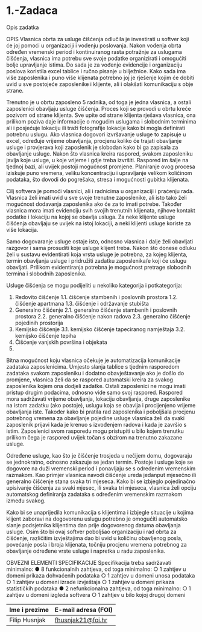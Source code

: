 # 1.-Zadaca
Opis zadatka

OPIS
Vlasnica obrta za usluge čišćenja odlučila je investirati u softver koji će joj pomoći u
organizaciji i vođenju poslovanja. Nakon vođenja obrta određen vremenski period i
kontinuiranog rasta potražnje za uslugama čišćenja, vlasnica ima potrebu sve svoje podatke
organizirati i omogućiti bolje upravljanje istima. Do sada je za vođenje evidencije i
organizaciju poslova koristila excel tablice i ručno pisanje u bilježnice. Kako sada ima više
zaposlenika i puno više klijenata potrebno joj je rješenje kojim će dobiti uvid u sve postojeće
zaposlenike i klijente, ali i olakšati komunikaciju s obje strane.

Trenutno je u obrtu zaposleno 5 radnika, od toga je jedna vlasnica, a ostali zaposlenici
obavljaju usluge čišćenja. Proces koji se provodi u obrtu kreće pozivom od strane klijenta.
Sve upite od strane klijenta rješava vlasnica, ona prilikom poziva daje informacije o mogućim
uslugama i slobodnim terminima ali i posjećuje lokaciju ili traži fotografije lokacije kako bi
mogla definirati potrebnu uslugu. Ako vlasnica dogovori izvršavanje usluge to zapisuje u
excel, određuje vrijeme obavljanja, procjenu koliko će trajati obavljanje usluge i provjerava
koji zaposlenik je slobodan kako bi ga zapisala za obavljanje usluge. Nakon što vlasnica
kreira raspored, svakom zaposleniku javlja koje usluge, u koje vrijeme i gdje treba izvršiti.
Raspored im šalje na tjednoj bazi, ali uvijek postoji mogućnost promjene. Planiranje ovog
procesa iziskuje puno vremena, veliku koncentraciju i upravljanje velikom količinom
podataka, što dovodi do pogrešaka, stresa i mogućnosti gubitka klijenata.

Cilj softvera je pomoći vlasnici, ali i radnicima u organizaciji i praćenju rada. Vlasnica želi
imati uvid u sve svoje trenutne zaposlenike, ali isto tako želi mogućnost dodavanja
zaposlenika ako će za to imati potrebe. Također vlasnica mora imati evidenciju svih svojih
trenutnih klijenata, njihove kontakt podatke i lokaciju na kojoj se obavlja usluga. Za neke
klijente usluge čišćenja obavljaju se uvijek na istoj lokaciji, a neki klijenti usluge koriste za
više lokacija.

Samo dogovaranje usluge ostaje isto, odnosno vlasnica i dalje želi obavljati razgovor i sama
prosuditi koje usluge klijent treba. Nakon što donese odluku želi u sustavu evidentirati koja
vrsta usluge je potrebna, za kojeg klijenta, termin obavljanja usluge i pridružiti zadatku
zaposlenika/e koji će uslugu obavljati. Prilikom evidentiranja potrebna je mogućnost pretrage
slobodnih termina i slobodnih zaposlenika.

Usluge čišćenja se mogu podijeliti u nekoliko kategorija i potkategorija:
1. Redovito čišćenje 
         1.1.  čišćenje stambenih i poslovnih prostora 
         1.2. čišćenje apartmana 
         1.3. čišćenje i održavanje stubišta
2. Generalno čišćenje  2.1. generalno čišćenje stambenih i poslovnih prostora
2.2. generalno čišćenje nakon radova
2.3. generalno čišćenje pojedinih prostorija
3. Kemijsko čišćenje 3.1. kemijsko čišćenje tapeciranog namještaja
3.2. kemijsko čišćenje tepiha
4. Čišćenje vanjskih površina i objekata
5. 
Bitna mogućnost koju vlasnica očekuje je automatizacija komunikacije zadataka
zaposlenicima. Umjesto slanja tablice s tjednim rasporedom zadataka svakom zaposleniku i
dodatno obavještavanje ako je došlo do promjene, vlasnica želi da se raspored automatski
kreira za svakog zaposlenika kojem ona dodjeli zadatke. Ostali zaposlenici ne mogu imati
pristup drugim podacima, odnosno vide samo svoj raspored. Raspored mora sadržavati
vrijeme obavljanja, lokaciju obavljanja, druge zaposlenike na istom zadatku (ako postoje),
uslugu koja se obavlja i procijenjeno vrijeme obavljanja iste. Također kako bi pratila rad
zaposlenika i poboljšala procjenu potrebnog vremena za obavljanje pojedine usluge vlasnica
želi da svaki zaposlenik prijavi kada je krenuo s izvođenjem radova i kada je završio s istim.
Zaposlenici svom rasporedu mogu pristupiti u bilo kojem trenutku prilikom čega je raspored
uvijek točan s obzirom na trenutno zakazane usluge.

Određene usluge, kao što je čišćenje trosjeda u nečijem domu, dogovaraju se jednokratno,
odnosno zakazuje se jedan termin. Postoje i usluge koje se dogovore na duži vremenski
period i ponavljaju se s određenim vremenskim razmakom. Kao primjer vlasnica navodi
čišćenje ureda jedanput mjesečno ili generalno čišćenje stana svaka tri mjeseca. Kako bi se
izbjeglo pojedinačno upisivanje čišćenja za svaki mjesec, ili svaka tri mjeseca, vlasnica želi
opciju automatskog definiranja zadataka s određenim vremenskim razmakom između
svakog.

Kako bi se unaprijedila komunikacija s klijentima i izbjegle situacije u kojima klijent zaboravi
na dogovorenu uslugu potrebno je omogućiti automatsko slanje podsjetnika klijentima dan
prije dogovorenog datuma obavljanja usluge.
Osim što bi ovaj softver poboljšao organizaciju i rad obrta za čišćenje, različitim izvještajima
dao bi uvid u količinu obavljenog posla, povećanje posla i broja klijenata, točniju procjenu
vremena potrebnog za obavljanje određene vrste usluge i napretka u radu zaposlenika.

OBVEZNI ELEMENTI SPECIFIKACIJE
Specifikacija treba sadržavati minimalno:
● 8 funkcionalnih zahtjeva, od toga minimalno:
○ 1 zahtjev u domeni prikaza dohvaćenih podataka
○ 1 zahtjev u domeni unosa podataka
○ 1 zahtjev u domeni izrade izvještaja
○ 1 zahtjev u domeni prikaza statističkih podataka
● 2 nefunkcionalna zahtjeva, od toga minimalno:
○ 1 zahtjev u domeni izgleda softvera
○ 1 zahtjev u bilo kojoj drugoj domeni



Ime i prezime | E-mail adresa (FOI) 
------------  | ------------------- 
Filip Husnjak | fhusnjak21@foi.hr 
